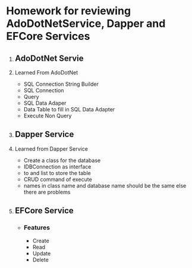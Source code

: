 <h1>Homework for reviewing AdoDotNetService, Dapper and EFCore Services</h1>
<ol>
  <li><h2>AdoDotNet Servie</h2></li>
  <li>Learned From AdoDotNet</li>
  <ul>
    <li>SQL Connection String Builder</li>
    <li>SQL Connection</li>
    <li>Query</li>
    <li>SQL Data Adaper</li>
    <li>Data Table to fill in SQL Data Adapter</li>
    <li>Execute Non Query</li>
  </ul>
  <li><h2>Dapper Service</h2></li>
  <li>Learned from Dapper Service</li>
  <ul>
    <li>Create a class for the database</li>
    <li>IDBConnection as interface</li>
    <li> <dynamic> to <ClassName> and list to store the table </li>
    <li>CRUD command of execute</li>
    <li>names in class name and database name should be the same else there are problems</li>
  </ul>
  <li><h2>EFCore Service</h2></li>


  
  <ul>
    <li><h3>Features</h3></li>
<ul>
  <li>Create</li>
  <li>Read</li>
  <li>Update</li>
  <li>Delete</li>
</ul>
  </ul>
</ol>

